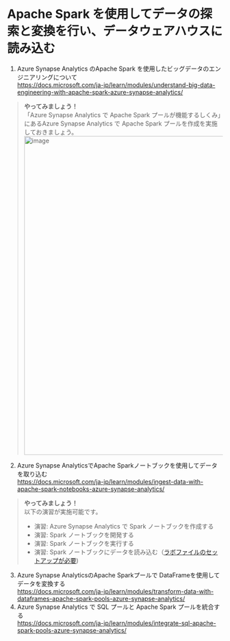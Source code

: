 # Apache Spark を使用してデータの探索と変換を行い、データウェアハウスに読み込む

1. Azure Synapse Analytics のApache Spark を使用したビッグデータのエンジニアリングについて   
https://docs.microsoft.com/ja-jp/learn/modules/understand-big-data-engineering-with-apache-spark-azure-synapse-analytics/

>**やってみましょう！** <br>
>「Azure Synapse Analytics で Apache Spark プールが機能するしくみ」にあるAzure Synapse Analytics で Apache Spark プールを作成を実施しておきましょう。   
> <img width="744" alt="image" src="https://user-images.githubusercontent.com/69043643/158170048-e405626a-1e7f-48c3-be58-2c7f6f625382.png">

2. Azure Synapse AnalyticsでApache Sparkノートブックを使用してデータを取り込む    
https://docs.microsoft.com/ja-jp/learn/modules/ingest-data-with-apache-spark-notebooks-azure-synapse-analytics/

>**やってみましょう！** <br>
>以下の演習が実施可能です。
>- 演習: Azure Synapse Analytics で Spark ノートブックを作成する
>- 演習: Spark ノートブックを開発する
>- 演習: Spark ノートブックを実行する
>- 演習: Spark ノートブックにデータを読み込む（[ラボファイルのセットアップが必要](lab.md))

3. Azure Synapse AnalyticsのApache Sparkプールで DataFrameを使用してデータを変換する    
https://docs.microsoft.com/ja-jp/learn/modules/transform-data-with-dataframes-apache-spark-pools-azure-synapse-analytics/
4. Azure Synapse Analytics で SQL プールと Apache Spark プールを統合する   
https://docs.microsoft.com/ja-jp/learn/modules/integrate-sql-apache-spark-pools-azure-synapse-analytics/
